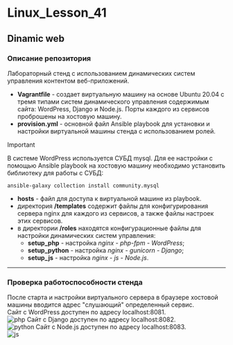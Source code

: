 # Linux_Lesson_41
## Dinamic web
### Описание репозитория
Лабораторный стенд с использованием динамических систем управления контентом веб-приложений.

- **Vagrantfile** - создает виртуальную машину на основе Ubuntu 20.04 с тремя типами систем динамического управления содержимым сайта: WordPress, Django и Node.js. Порты каждого из сервисов проброшены на хостовую машину.
- **provision.yml** - основной файл Ansible playbook для установки и настройки виртуальной машины стенда с использованием ролей.
> [!IMPORTANT]
> В системе WordPress используется СУБД mysql. Для ее настройки с помощью Ansible playbook на хостовую машину необходимо установить библиотеку для работы с СУБД:
> 
    ansible-galaxy collection install community.mysql
- **hosts** - файл для доступа к виртуальной машине из playbook.
- директория **/templates** содержит файлы для конфигурирования сервера nginx для каждого из сервисов, а также файлы настроек этих сервисов.
- в директории **/roles** находятся конфигурационные файлы для настройки динамических систем управления:
    - **setup_php** - настройка *nginx - php-fpm - WordPress*;
    - **setup_python** - настройка *nginx - gunicorn - Django*;
    - **setup_js** - настройка *nginx - js - Node.js*.

---
### Проверка работоспособности стенда
После старта и настройки виртуального сервера в браузере хостовой машины вводится адрес "слушающий" определенный сервис.  
Сайт с WordPress доступен по адресу localhost:8081.   
![php](https://github.com/darknetworm/Linux_Lesson_41/assets/82410807/a85080e5-7a6f-42b6-a7a6-02b0a4ea80dc)
Сайт с Django доступен по адресу localhost:8082.   
![python](https://github.com/darknetworm/Linux_Lesson_41/assets/82410807/79e5fdb9-bc61-4858-ae7a-125a72e5a5ef)
Сайт с Node.js доступен по адресу localhost:8083.   
![js](https://github.com/darknetworm/Linux_Lesson_41/assets/82410807/09b3ac4c-e6af-4064-b7c7-14343008b0b0)
